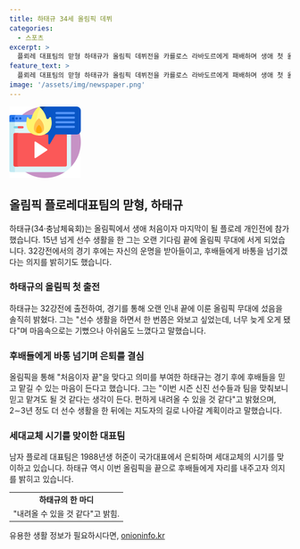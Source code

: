 ```yaml
---
title: 하태규 34세 올림픽 데뷔
categories:
  - 스포츠
excerpt: >
  플뢰레 대표팀의 맏형 하태규가 올림픽 데뷔전을 카를로스 라바도르에게 패배하며 생애 첫 올림픽을 미련 없이 마쳤다. 하태규는 대표팀의 세대교체 시기에 자리를 내주고 신진 선수들에게 힘을 실어주는 모습을 보여주며 마음이 편하다고 전했다. 또한, 앞으로는 지도자의 길을 걸을 계획이며 후배들에게 도움이 되고 싶다는 포부를 밝혔다.
feature_text: >
  플뢰레 대표팀의 맏형 하태규가 올림픽 데뷔전을 카를로스 라바도르에게 패배하며 생애 첫 올림픽을 미련 없이 마쳤다. 하태규는 대표팀의 세대교체 시기에 자리를 내주고 신진 선수들에게 힘을 실어주는 모습을 보여주며 마음이 편하다고 전했다. 또한, 앞으로는 지도자의 길을 걸을 계획이며 후배들에게 도움이 되고 싶다는 포부를 밝혔다.
image: '/assets/img/newspaper.png'
---
```


<p><img src="/assets/img/news.png" alt="rentncar 속보" /></p>

<h2 data-ke-size="size26">올림픽 플로레대표팀의 맏형, 하태규</h2>

<p data-ke-size="size16">하태규(34·충남체육회)는 올림픽에서 생애 처음이자 마지막이 될 플로레 개인전에 참가했습니다. 15년 넘게 선수 생활을 한 그는 오랜 기다림 끝에 올림픽 무대에 서게 되었습니다. 32강전에서의 경기 후에는 자신의 운명을 받아들이고, 후배들에게 바통을 넘기겠다는 의지를 밝히기도 했습니다.</p>

<h3>하태규의 올림픽 첫 출전</h3>

<p data-ke-size="size16">하태규는 32강전에 출전하여, 경기를 통해 오랜 인내 끝에 이룬 올림픽 무대에 섰음을 솔직히 밝혔다. 그는 "선수 생활을 하면서 한 번쯤은 와보고 싶었는데, 너무 늦게 오게 됐다"며 마음속으로는 기뻤으나 아쉬움도 느꼈다고 말했습니다.</p>

<h3>후배들에게 바통 넘기며 은퇴를 결심</h3>

<p data-ke-size="size16">올림픽을 통해 "처음이자 끝"을 맞다고 의미를 부여한 하태규는 경기 후에 후배들을 믿고 맡길 수 있는 마음이 든다고 했습니다. 그는 "이번 시즌 신진 선수들과 팀을 맞춰보니 믿고 맡겨도 될 것 같다는 생각이 든다. 편하게 내려올 수 있을 것 같다"고 밝혔으며, 2∼3년 정도 더 선수 생활을 한 뒤에는 지도자의 길로 나아갈 계획이라고 말했습니다.</p>

<h3>세대교체 시기를 맞이한 대표팀</h3>

<p data-ke-size="size16">남자 플로레 대표팀은 1988년생 허준이 국가대표에서 은퇴하며 세대교체의 시기를 맞이하고 있습니다. 하태규 역시 이번 올림픽을 끝으로 후배들에게 자리를 내주고자 의지를 밝히고 있습니다.</p>

<table>
    <tr>
        <td style="text-align: center; height: 17px;"><b>하태규의 한 마디</b></td>
    </tr>
    <tr>
        <td style="text-align: center; height: 17px;">"내려올 수 있을 것 같다"고 밝힘.</td>
    </tr>
</table>
유용한 생활 정보가 필요하시다면, <a href="https://onioninfo.kr" rel="dofollow">onioninfo.kr</a>


